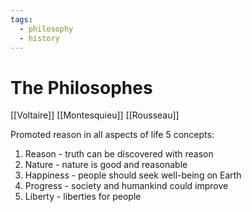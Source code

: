 ```yaml
---
tags:
  - philosophy
  - history
---
```

# The Philosophes
[[Voltaire]]
[[Montesquieu]]
[[Rousseau]]

Promoted reason in all aspects of life
5 concepts:
1. Reason - truth can be discovered with reason
2. Nature - nature is good and reasonable
4. Happiness - people should seek well-being on Earth
5. Progress - society and humankind could improve
6. Liberty - liberties for people